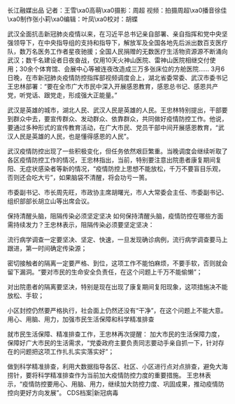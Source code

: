 长江融媒出品 记者：王雪\xa0高萌\xa0摄影：周超 视频：拍摄周超\xa0播音徐佳\xa0制作张小莉\xa0编辑：叶凤\xa0校对：胡蝶

武汉全面抗击新冠肺炎疫情以来，在习近平总书记亲自部署、亲自指挥和党中央坚强领导下，在中央指导组的支持和指导下，解放军及全国各地先后派出数百支医疗队，数万名医务工作者星夜驰援；全国人民捐赠的无数医疗生活物资源源不断涌向武汉；数千名建设者日夜奋战，仅用10天火神山医院、雷神山医院相继交付使用；30余个体育馆、会展中心等被连夜改造成三万多张床位的方舱医院…… 3月6日晚，在市新冠肺炎疫情防控指挥部视频调度会上，湖北省委常委、武汉市委书记王忠林部署：“要在全市广大市民中深入开展感恩教育，感恩总书记、感恩共产党，听党话、跟党走，形成强大正能量。”

武汉是英雄的城市，湖北人民、武汉人民是英雄的人民。王忠林特别提出，干部要到群众中去，要宣传群众、发动群众、依靠群众，共同做好疫情防控工作。他说，要通过多种形式的宣传教育活动，在广大市民、党员干部中间开展感恩教育，“武汉人民是英雄的人民，也是懂得感恩的人民”。

武汉疫情防控出现了一些积极变化，但任务依然艰巨繁重。当晚调度会继续听取了各区疫情防控工作的情况，王忠林指出，当前，特别要注意出院患者康复期间复阳、无症状感染者等新的情况，“疫情防控上思想不能放松，千万不要盲目乐观，否则还会吃大亏”，如果脑袋不清醒，将会功亏一篑。

市委副书记、市长周先旺，市政协主席胡曙光，市人大常委会主任、市委副书记、组织部部长胡立山等出席会议。

保持清醒头脑，阻隔传染必须坚定坚决 如何保持清醒头脑，疫情防控在哪些方面需持续发力？王忠林表示，阻隔传染必须要坚定坚决：

流行病学调查一定要坚决、坚定、快速，一旦发现确诊病例，流行病学调查要马上跟进，第一时间确定传染源；

密切接触者的隔离一定要严格、到位，这项工作不能怕麻烦，不要手软，否则就会留下漏洞。“要对市民的生命安全负责任，在这个问题上千万不能偷懒”；

对出院患者的隔离要坚决，特别是现在出现了康复期间复阳现象，这项措施决不能放松、手软；

小区封控仍然要严格执行，社会面上仍然还没有“干净”，在这个问题上不能大意。 用心、用脑、用力，加强市民生活保障和科学精准排查

就市民生活保障、精准排查工作，王忠林再次提醒： 加大市民的生活保障力度，保障好广大市民的生活需求，“党委政府主要负责同志要动手亲自抓一下，针对存在的问题把这项工作扎扎实实落实好”；

做到科学精准排查，利用大数据指导各区、社区、小区进行点对点排查，避免大海捞针，要将科学精准排查作为当前加大疫情防控力度的重要措施。 王忠林表示，“疫情防控要用心、用脑、用力，继续加大防控力度、巩固成果，推动疫情防控向更好方向发展”。 CDS档案|新冠病毒 


